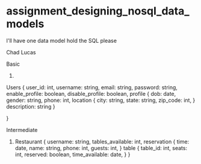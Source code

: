 # assignment_designing_nosql_data_models
I'll have one data model hold the SQL please

Chad Lucas

Basic

1.

Users {
	user_id: int,
	username: string,
	email: string,
	password: string,
	enable_profile: boolean,
	disable_profile: boolean,
	profile {
	  dob: date,
	  gender: string,
	  phone: int,
	  location {
	    city: string,
	    state: string,
	    zip_code: int,
	}
	description: string
}

}

Intermediate

1. Restaurant
{
  username: string,
  tables_available: int,
  reservation {
    time: date,
    name: string,
    phone: int,
    guests: int,
 }
  table {
    table_id: int,
    seats: int,
    reserved: boolean,
    time_available: date,
  }
}